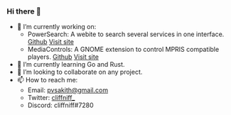 ### Hi there 👋

- 🔭 I’m currently working on:
    - PowerSearch: A webite to search several services in one interface. [Github](https://github.com/cliffniff/powersearch) [Visit site](https://power-search.vercel.app/)
    - MediaControls: A GNOME extension to control MPRIS compatible players. [Github](https://github.com/cliffniff/MediaControls) [Visit site](https://extensions.gnome.org/extension/4470/media-controls/)
- 🌱 I’m currently learning Go and Rust.
- 👯 I’m looking to collaborate on any project.
- 📫 How to reach me: 
    - Email: pvsakith@gmail.com
    - Twitter: [cliffniff_](https://twitter.com/cliffniff_)
    - Discord: cliffniff#7280
